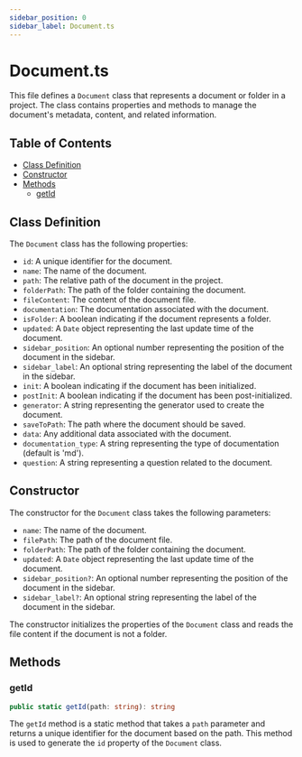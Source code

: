 ```yaml
---
sidebar_position: 0
sidebar_label: Document.ts
---
```


# Document.ts

This file defines a `Document` class that represents a document or folder in a project. The class contains properties and methods to manage the document's metadata, content, and related information.

## Table of Contents

- [Class Definition](#class-definition)
- [Constructor](#constructor)
- [Methods](#methods)
  - [getId](#getid)

## Class Definition

The `Document` class has the following properties:

- `id`: A unique identifier for the document.
- `name`: The name of the document.
- `path`: The relative path of the document in the project.
- `folderPath`: The path of the folder containing the document.
- `fileContent`: The content of the document file.
- `documentation`: The documentation associated with the document.
- `isFolder`: A boolean indicating if the document represents a folder.
- `updated`: A `Date` object representing the last update time of the document.
- `sidebar_position`: An optional number representing the position of the document in the sidebar.
- `sidebar_label`: An optional string representing the label of the document in the sidebar.
- `init`: A boolean indicating if the document has been initialized.
- `postInit`: A boolean indicating if the document has been post-initialized.
- `generator`: A string representing the generator used to create the document.
- `saveToPath`: The path where the document should be saved.
- `data`: Any additional data associated with the document.
- `documentation_type`: A string representing the type of documentation (default is 'md').
- `question`: A string representing a question related to the document.

## Constructor

The constructor for the `Document` class takes the following parameters:

- `name`: The name of the document.
- `filePath`: The path of the document file.
- `folderPath`: The path of the folder containing the document.
- `updated`: A `Date` object representing the last update time of the document.
- `sidebar_position?`: An optional number representing the position of the document in the sidebar.
- `sidebar_label?`: An optional string representing the label of the document in the sidebar.

The constructor initializes the properties of the `Document` class and reads the file content if the document is not a folder.

## Methods

### getId

```typescript
public static getId(path: string): string
```

The `getId` method is a static method that takes a `path` parameter and returns a unique identifier for the document based on the path. This method is used to generate the `id` property of the `Document` class.